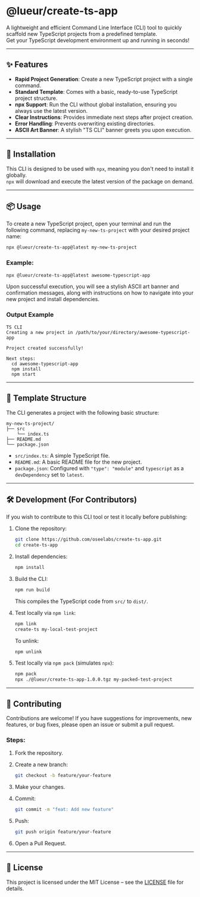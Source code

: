 # @lueur/create-ts-app

A lightweight and efficient Command Line Interface (CLI) tool to quickly scaffold new TypeScript projects from a predefined template.  
Get your TypeScript development environment up and running in seconds!

---

## ✨ Features

- **Rapid Project Generation**: Create a new TypeScript project with a single command.
- **Standard Template**: Comes with a basic, ready-to-use TypeScript project structure.
- **npx Support**: Run the CLI without global installation, ensuring you always use the latest version.
- **Clear Instructions**: Provides immediate next steps after project creation.
- **Error Handling**: Prevents overwriting existing directories.
- **ASCII Art Banner**: A stylish "TS CLI" banner greets you upon execution.

---

## 🚀 Installation

This CLI is designed to be used with `npx`, meaning you don't need to install it globally.  
`npx` will download and execute the latest version of the package on demand.

---

## 📦 Usage

To create a new TypeScript project, open your terminal and run the following command, replacing `my-new-ts-project` with your desired project name:

```bash
npx @lueur/create-ts-app@latest my-new-ts-project
```

### Example:

```bash
npx @lueur/create-ts-app@latest awesome-typescript-app
```

Upon successful execution, you will see a stylish ASCII art banner and confirmation messages, along with instructions on how to navigate into your new project and install dependencies.

### Output Example

```
TS CLI
Creating a new project in /path/to/your/directory/awesome-typescript-app

Project created successfully!

Next steps:
  cd awesome-typescript-app
  npm install
  npm start
```

---

## 📂 Template Structure

The CLI generates a project with the following basic structure:

```
my-new-ts-project/
├── src
    └── index.ts
├── README.md
└── package.json
```

- `src/index.ts`: A simple TypeScript file.
- `README.md`: A basic README file for the new project.
- `package.json`: Configured with `"type": "module"` and `typescript` as a `devDependency` set to `latest`.

---

## 🛠️ Development (For Contributors)

If you wish to contribute to this CLI tool or test it locally before publishing:

1. Clone the repository:

   ```bash
   git clone https://github.com/oseelabs/create-ts-app.git
   cd create-ts-app
   ```

2. Install dependencies:

   ```bash
   npm install
   ```

3. Build the CLI:

   ```bash
   npm run build
   ```

   This compiles the TypeScript code from `src/` to `dist/`.

4. Test locally via `npm link`:

   ```bash
   npm link
   create-ts my-local-test-project
   ```

   To unlink:

   ```bash
   npm unlink
   ```

5. Test locally via `npm pack` (simulates `npx`):

   ```bash
   npm pack
   npx ./@lueur/create-ts-app-1.0.0.tgz my-packed-test-project
   ```

---

## 🤝 Contributing

Contributions are welcome! If you have suggestions for improvements, new features, or bug fixes, please open an issue or submit a pull request.

### Steps:

1. Fork the repository.
2. Create a new branch:

   ```bash
   git checkout -b feature/your-feature
   ```

3. Make your changes.
4. Commit:

   ```bash
   git commit -m "feat: Add new feature"
   ```

5. Push:

   ```bash
   git push origin feature/your-feature
   ```

6. Open a Pull Request.

---

## 📄 License

This project is licensed under the MIT License – see the [LICENSE](./LICENSE) file for details.
